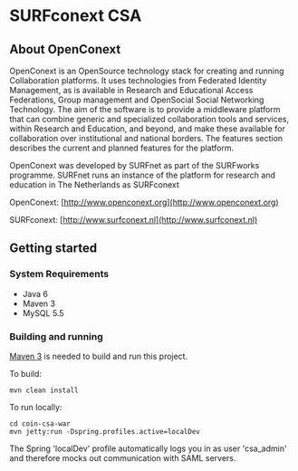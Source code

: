 # SURFconext CSA

## About OpenConext

OpenConext is an OpenSource technology stack for creating and running Collaboration platforms. It uses technologies from Federated Identity Management, as is available in Research and Educational Access Federations, Group management and OpenSocial Social Networking Technology. The aim of the software is to provide a middleware platform that can combine generic and specialized collaboration tools and services, within Research and Education, and beyond, and make these available for collaboration over institutional and national borders. The features section describes the current and planned features for the platform.

OpenConext was developed by SURFnet as part of the SURFworks programme. SURFnet runs an instance of the platform for research and education in The Netherlands as SURFconext


OpenConext: [http://www.openconext.org](http://www.openconext.org)

SURFconext: [http://www.surfconext.nl](http://www.surfconext.nl)


## Getting started

### System Requirements

- Java 6
- Maven 3
- MySQL 5.5

### Building and running

[Maven 3](http://maven.apache.org) is needed to build and run this project.

To build:

    mvn clean install

To run locally:

    cd coin-csa-war
    mvn jetty:run -Dspring.profiles.active=localDev

The Spring 'localDev' profile automatically logs you in as user 'csa_admin' and therefore mocks out communication with SAML servers.

